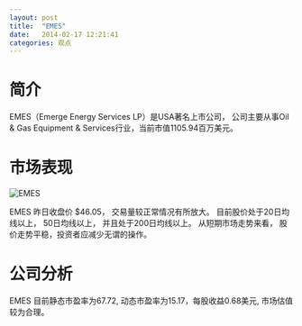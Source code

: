 ```yaml
---
layout: post
title:  "EMES"
date:   2014-02-17 12:21:41
categories: 观点
---
```


# 简介
EMES（Emerge Energy Services LP）是USA著名上市公司，
公司主要从事Oil & Gas Equipment & Services行业，当前市值1105.94百万美元。

# 市场表现

![EMES](http://finviz.com/chart.ashx?t=EMES&ty=c&ta=1&p=d&s=l)

EMES 昨日收盘价 $46.05，
交易量较正常情况有所放大。
目前股价处于20日均线以上，
50日均线以上，
并且处于200日均线以上。
从短期市场走势来看，
股价走势平稳，投资者应减少无谓的操作。

# 公司分析
EMES 目前静态市盈率为67.72, 动态市盈率为15.17，每股收益0.68美元,
市场估值较为合理。
